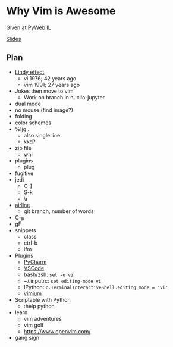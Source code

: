 # Why Vim is Awesome

Given at [PyWeb IL](https://www.meetup.com/PyWeb-IL/events/257305259/)

[Slides](https://docs.google.com/presentation/d/1-7DR3vsiv8GEgUall8X50EhuEDQKCxmVEioVZb5CBPY/edit)

## Plan
- [Lindy effect](https://en.wikipedia.org/wiki/Lindy_effect)
    - vi 1976; 42 years ago
    - vim 1991; 27 years ago
- Jokes then move to vim
    - Work on branch in nuclio-jupyter
- dual mode
- no mouse (find image?)
- folding
- color schemes
- %!jq .
    - also single line
    - xxd?
- zip file
    - whl
- plugins
    - plug
- fugitive
- jedi
    - C-]
    - S-k
    - \r
- [airline](https://github.com/vim-airline/vim-airline)
    - git branch, number of words
- C-p
- gF
- snippets
    - class
	- ctrl-b
    - ifm 
- Plugins
    - [PyCharm](https://plugins.jetbrains.com/plugin/164-ideavim)
    - [VSCode](https://marketplace.visualstudio.com/items?itemName=vscodevim.vim)
    - bash/zsh: `set -o vi`
    - ~/.inputrc: `set editing-mode vi`
    - IPython: `c.TerminalInteractiveShell.editing_mode = 'vi'`
    - [vimium](https://chrome.google.com/webstore/detail/vimium/dbepggeogbaibhgnhhndojpepiihcmeb?hl=en)
- Scriptable with Python
    - :help python
- learn
    - vim adventures
    - vim golf
    - https://www.openvim.com/
- gang sign
